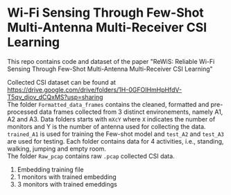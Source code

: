 # Wi-Fi Sensing Through Few-Shot Multi-Antenna Multi-Receiver CSI Learning

This repo contains code and dataset of the paper "ReWiS: Reliable Wi-Fi Sensing Through Few-Shot Multi-Antenna Multi-Receiver CSI Learning" 

Collected CSI dataset can be found at https://drive.google.com/drive/folders/1H-0GFOIHmHpHfdV-T5qv_diov_dCQxMS?usp=sharing \
The folder `Formatted_data_frames` contains the cleaned, formatted and pre-processed data frames collected from 3 distinct environements, namely A1, A2 and A3. Data folders starts with `mXcY` where `X` indicates the number of monitors and Y is the number of antenna used for collecting the data. `trained_A1` is used for training the Few-shot model and `test_A2` and `test_A3` are used for testing. Each folder contains data for 4 activities, i.e., standing, walking, jumping and empty room.\
The folder `Raw_pcap` contains raw `.pcap` collected CSI data. 




1) Embedding training file
2) 1 monitors with trained embedding
3) 3 monitors with trained emeddings
